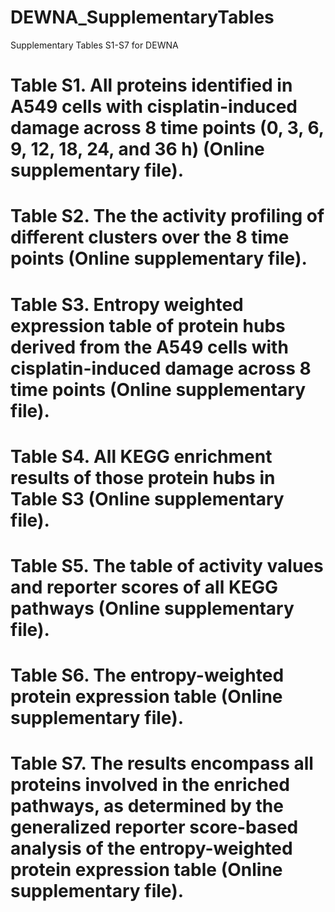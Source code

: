 # DEWNA_SupplementaryTables
Supplementary Tables S1-S7 for DEWNA

# Table S1. All proteins identified in A549 cells with cisplatin-induced damage across 8 time points (0, 3, 6, 9, 12, 18, 24, and 36 h) (Online supplementary file).
# Table S2. The the activity profiling of different clusters over the 8 time points (Online supplementary file).
# Table S3. Entropy weighted expression table of protein hubs derived from the A549 cells with cisplatin-induced damage across 8 time points (Online supplementary file).
# Table S4. All KEGG enrichment results of those protein hubs in Table S3 (Online supplementary file).
# Table S5. The table of activity values and reporter scores of all KEGG pathways (Online supplementary file).
# Table S6. The entropy-weighted protein expression table (Online supplementary file).
# Table S7. The results encompass all proteins involved in the enriched pathways, as determined by the generalized reporter score-based analysis of the entropy-weighted protein expression table (Online supplementary file).

